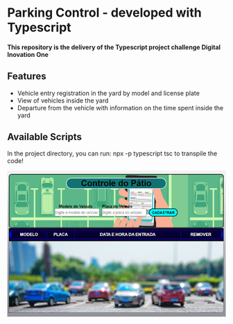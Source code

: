 # Parking Control - developed with Typescript

<h4>This repository is the delivery of the Typescript project challenge Digital Inovation One<h4>

## Features

- Vehicle entry registration in the yard by model and license plate
- View of vehicles inside the yard
- Departure from the vehicle with information on the time spent inside the yard
  
## Available Scripts

In the project directory, you can run:  npx -p typescript tsc to transpile the code!


![capa](./src/img/capa.png)

